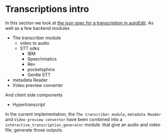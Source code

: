 # Transcriptions intro

In this section we look at [the json spec for a transcription in autoEdit](transcriptions.md). As well as a few backend modules

* The transcriber module
  * video to audio 
  * STT sdks
    * IBM 
    * Speechmatics
    * Rev
    * pocketsphinx
    * Gentle STT
* metadata Reader
* Video preview converter

And client side components

* Hypertranscript 

In the current implementation, the `The transcriber module`, `metadata Reader` and `Video preview converter` have been combined into a `interactive_transcription_generator` module. that give an audio and video file, generate those outputs.

